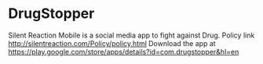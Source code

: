 # DrugStopper
Silent Reaction Mobile is a social media app to fight against Drug.
Policy link http://silentreaction.com/Policy/policy.html
Download the app at https://play.google.com/store/apps/details?id=com.drugstopper&hl=en
